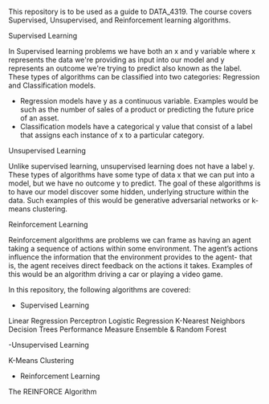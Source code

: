 This repository is to be used as a guide to DATA_4319. The course covers Supervised, Unsupervised, and Reinforcement learning algorithms.

Supervised Learning 

In Supervised learning problems we have both an x and y variable where x represents the data we're providing as input into our model and y represents an outcome we're trying to predict also known as the label. These types of algorithms can be classified into two categories: Regression and Classification models.
   - Regression models have y as a continuous variable. Examples would be such as the number of sales of a product or predicting the future price of an asset.
   - Classification models have a categorical y value that consist of a label that assigns each instance of x to a particular category.
  
Unsupervised Learning 

Unlike supervised learning, unsupervised learning does not have a label y. These types of algorithms have some type of data x that we can put into a model, but we have no outcome y to predict. The goal of these algorithms is to have our model discover some hidden, underlying structure within the data. Such examples of this would be generative adversarial networks or k-means clustering.


Reinforcement Learning

Reinforcement algorithms are problems we can frame as having an agent taking a sequence of actions within some environment. The agent’s actions influence the information that the environment provides to the agent- that is, the agent receives direct feedback on the actions it takes. Examples of this would be an algorithm driving a car or playing a video game. 

In this repository, the following algorithms are covered:

- Supervised Learning 

Linear Regression
Perceptron
Logistic Regression
K-Nearest Neighbors
Decision Trees
Performance Measure
Ensemble & Random Forest

-Unsupervised Learning 

K-Means Clustering

- Reinforcement Learning 

The REINFORCE Algorithm
